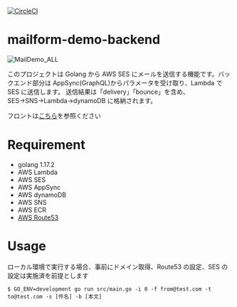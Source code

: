 [![CircleCI](https://circleci.com/gh/circleci/circleci-docs.svg?style=shield)](https://circleci.com/gh/KEMPER0530/demo-backend)

# mailform-demo-backend

![MailDemo_ALL](https://user-images.githubusercontent.com/43329853/145986290-6506f0ad-6043-4e03-b13d-04553d92be1f.png)

このプロジェクトは Golang から AWS SES にメールを送信する機能です。バックエンド部分は AppSync(GraphQL)からパラメータを受け取り、Lambda で SES に送信します。
送信結果は「delivery」「bounce」を含め、SES→SNS→Lambda→dynamoDB に格納されます。

フロントは[こちら](https://github.com/KEMPER0530/demo-front)を参照ください

# Requirement

- golang 1.17.2
- AWS Lambda
- AWS SES
- AWS AppSync
- AWS dynamoDB
- AWS SNS
- AWS ECR
- [AWS Route53](https://qiita.com/NaokiIshimura/items/89e104dd2d8dd950780e)

# Usage

ローカル環境で実行する場合、事前にドメイン取得、Route53 の設定、SES の設定は実施済を前提とします

```
$ GO_ENV=development go run src/main.go -i 0 -f from@test.com -t to@test.com -s [件名] -b [本文]
```
